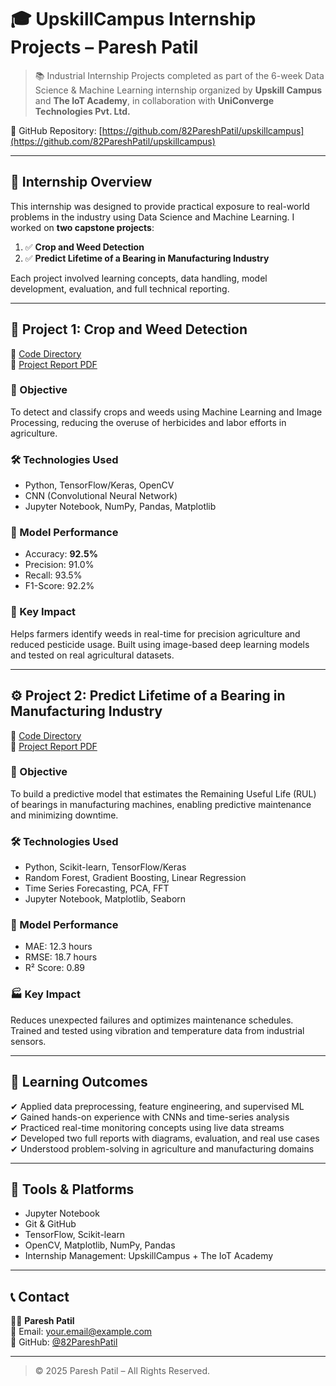 # 🎓 UpskillCampus Internship Projects – Paresh Patil

> 📚 Industrial Internship Projects completed as part of the 6-week Data Science & Machine Learning internship organized by **Upskill Campus** and **The IoT Academy**, in collaboration with **UniConverge Technologies Pvt. Ltd.**

🔗 GitHub Repository: [https://github.com/82PareshPatil/upskillcampus](https://github.com/82PareshPatil/upskillcampus)

---

## 🧠 Internship Overview

This internship was designed to provide practical exposure to real-world problems in the industry using Data Science and Machine Learning. I worked on **two capstone projects**:

1. ✅ **Crop and Weed Detection**  
2. ✅ **Predict Lifetime of a Bearing in Manufacturing Industry**

Each project involved learning concepts, data handling, model development, evaluation, and full technical reporting.

---

## 🌱 Project 1: Crop and Weed Detection

🔗 [Code Directory](https://github.com/82PareshPatil/upskillcampus/tree/main/Crop_and_weed_detection-master)  
📄 [Project Report PDF](https://github.com/82PareshPatil/upskillcampus/blob/main/Crop_and_weed_detection-master_Paresh_USC_UCT.pdf)

### 📌 Objective
To detect and classify crops and weeds using Machine Learning and Image Processing, reducing the overuse of herbicides and labor efforts in agriculture.

### 🛠 Technologies Used
- Python, TensorFlow/Keras, OpenCV
- CNN (Convolutional Neural Network)
- Jupyter Notebook, NumPy, Pandas, Matplotlib

### 🧪 Model Performance
- Accuracy: **92.5%**
- Precision: 91.0%
- Recall: 93.5%
- F1-Score: 92.2%

### 🌾 Key Impact
Helps farmers identify weeds in real-time for precision agriculture and reduced pesticide usage. Built using image-based deep learning models and tested on real agricultural datasets.

---

## ⚙️ Project 2: Predict Lifetime of a Bearing in Manufacturing Industry

🔗 [Code Directory](https://github.com/82PareshPatil/upskillcampus/tree/main/bearing_rul_predict-master)  
📄 [Project Report PDF](https://github.com/82PareshPatil/upskillcampus/blob/main/Predict_life_time_of_a_bearing_in_manufacturing_industry.pdf)

### 📌 Objective
To build a predictive model that estimates the Remaining Useful Life (RUL) of bearings in manufacturing machines, enabling predictive maintenance and minimizing downtime.

### 🛠 Technologies Used
- Python, Scikit-learn, TensorFlow/Keras
- Random Forest, Gradient Boosting, Linear Regression
- Time Series Forecasting, PCA, FFT
- Jupyter Notebook, Matplotlib, Seaborn

### 🧪 Model Performance
- MAE: 12.3 hours
- RMSE: 18.7 hours
- R² Score: 0.89

### 🏭 Key Impact
Reduces unexpected failures and optimizes maintenance schedules. Trained and tested using vibration and temperature data from industrial sensors.

---

## 🚀 Learning Outcomes

✔ Applied data preprocessing, feature engineering, and supervised ML  
✔ Gained hands-on experience with CNNs and time-series analysis  
✔ Practiced real-time monitoring concepts using live data streams  
✔ Developed two full reports with diagrams, evaluation, and real use cases  
✔ Understood problem-solving in agriculture and manufacturing domains

---

## 📌 Tools & Platforms

- Jupyter Notebook  
- Git & GitHub  
- TensorFlow, Scikit-learn  
- OpenCV, Matplotlib, NumPy, Pandas  
- Internship Management: UpskillCampus + The IoT Academy

---

## 📞 Contact

👨‍💻 **Paresh Patil**  
📧 Email: your.email@example.com  
🔗 GitHub: [@82PareshPatil](https://github.com/82PareshPatil)

---

> © 2025 Paresh Patil – All Rights Reserved.
